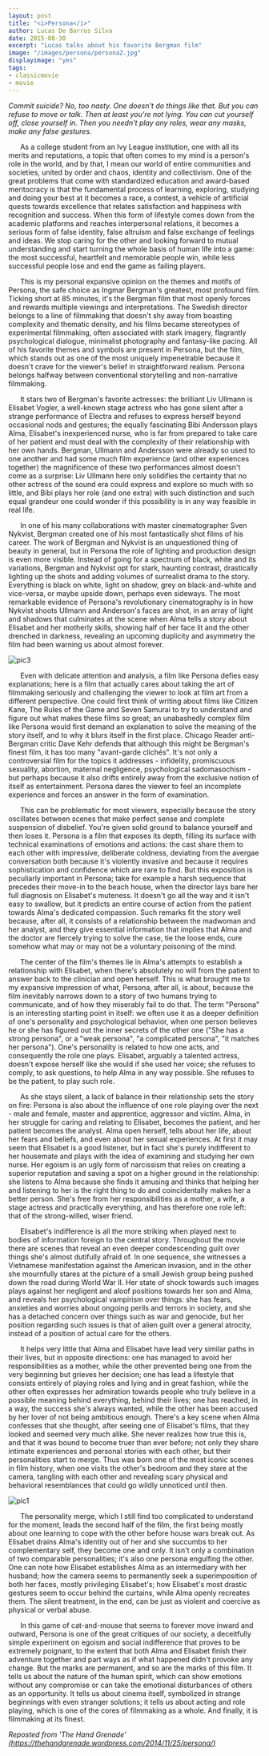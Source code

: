 ```yaml
---
layout: post
title: "<i>Persona</i>"
author: Lucas De Barros Silva
date: 2015-08-30
excerpt: "Lucas talks about his favorite Bergman film"
image: "/images/persona/persona2.jpg"
displayimage: "yes"
tags: 
- classicmovie
- movie
---
```

*Commit suicide? No, too nasty. One doesn't do things like that. But you can refuse to move or talk. Then at least you're not lying. You can cut yourself off, close yourself in. Then you needn't play any roles, wear any masks, make any false gestures.*

&nbsp;&nbsp;&nbsp;&nbsp;&nbsp;&nbsp;As a college student from an Ivy League institution, one with all its merits and reputations, a topic that often comes to my mind is a person's role in the world, and by that, I mean our world of entire communities and societies, united by order and chaos, identity and collectivism. One of the great problems that come with standardized education and award-based meritocracy is that the fundamental process of learning, exploring, studying and doing your best at it becomes a race, a contest, a vehicle of artificial quests towards excellence that relates satisfaction and happiness with recognition and success. When this form of lifestyle comes down from the academic platforms and reaches interpersonal relations, it becomes a serious form of false identity, false altruism and false exchange of feelings and ideas. We stop caring for the other and looking forward to mutual understanding and start turning the whole basis of human life into a game: the most successful, heartfelt and memorable people win, while less successful people lose and end the game as failing players.

&nbsp;&nbsp;&nbsp;&nbsp;&nbsp;&nbsp;This is my personal expansive opinion on the themes and motifs of Persona, the safe choice as Ingmar Bergman's greatest, most profound film. Ticking short at 85 minutes, it's the Bergman film that most openly forces and rewards multiple viewings and interpretations. The Swedish director belongs to a line of filmmaking that doesn't shy away from boasting complexity and thematic density, and his films became stereotypes of experimental filmmaking, often associated with stark imagery, flagrantly psychological dialogue, minimalist photography and fantasy-like pacing. All of his favorite themes and symbols are present in Persona, but the film, which stands out as one of the most uniquely impenetrable because it doesn't crave for the viewer's belief in straightforward realism. Persona belongs halfway between conventional storytelling and non-narrative filmmaking.

&nbsp;&nbsp;&nbsp;&nbsp;&nbsp;&nbsp;It stars two of Bergman's favorite actresses: the brilliant Liv Ullmann is Elisabet Vogler, a well-known stage actress who has gone silent after a strange performance of Electra and refuses to express herself beyond occasional nods and gestures; the equally fascinating Bibi Andersson plays Alma, Elisabet's inexperienced nurse, who is far from prepared to take care of her patient and must deal with the complexity of their relationship with her own hands. Bergman, Ullmann and Andersson were already so used to one another and had some much film experience (and other experiences together) the magnificence of these two performances almost doesn't come as a surprise: Liv Ullmann here only solidifies the certainty that no other actress of the sound era could express and explore so much with so little, and Bibi plays her role (and one extra) with such distinction and such equal grandeur one could wonder if this possibility is in any way feasible in real life.

&nbsp;&nbsp;&nbsp;&nbsp;&nbsp;&nbsp;In one of his many collaborations with master cinematographer Sven Nykvist, Bergman created one of his most fantastically shot films of his career. The work of Bergman and Nykvist is an unquestioned thing of beauty in general, but in Persona the role of lighting and production design is even more visible. Instead of going for a spectrum of black, white and its variations, Bergman and Nykvist opt for stark, haunting contrast, drastically lighting up the shots and adding volumes of surrealist drama to the story. Everything is black on white, light on shadow, grey on black-and-white and vice-versa, or maybe upside down, perhaps even sideways. The most remarkable evidence of Persona's revolutionary cinematography is in how Nykvist shoots Ullmann and Anderson's faces are shot, in an array of light and shadows that culminates at the scene when Alma tells a story about Elisabet and her motherly skills, showing half of her face lit and the other drenched in darkness, revealing an upcoming duplicity and asymmetry the film had been warning us about almost forever.

![pic3](/images/persona/persona3.jpg)

&nbsp;&nbsp;&nbsp;&nbsp;&nbsp;&nbsp;Even with delicate attention and analysis, a film like Persona defies easy explanations; here is a film that actually cares about taking the art of filmmaking seriously and challenging the viewer to look at film art from a different perspective. One could first think of writing about films like Citizen Kane, The Rules of the Game and Seven Samurai to try to understand and figure out what makes these films so great; an unabashedly complex film like Persona would first demand an explanation to solve the meaning of the story itself, and to why it blurs itself in the first place. Chicago Reader anti-Bergman critic Dave Kehr defends that although this might be Bergman's finest film, it has too many "avant-garde clichés". It's not only a controversial film for the topics it addresses - infidelity, promiscuous sexuality, abortion, maternal negligence, psychological sadomasochism - but perhaps because it also drifts entirely away from the exclusive notion of itself as entertainment. Persona dares the viewer to feel an incomplete experience and forces an answer in the form of examination.

&nbsp;&nbsp;&nbsp;&nbsp;&nbsp;&nbsp;This can be problematic for most viewers, especially because the story oscillates between scenes that make perfect sense and complete suspension of disbelief. You're given solid ground to balance yourself and then loses it. Persona is a film that exposes its depth, filling its surface with technical examinations of emotions and actions: the cast share them to each other with impressive, deliberate coldness, deviating from the avergae conversation both because it's violently invasive and because it requires sophistication and confidence which are rare to find. But this exposition is peculiarly important in Persona; take for example a harsh sequence that precedes their move-in  to the beach house, when the director lays bare her full diagnosis on Elisabet's muteness. It doesn't go all the way and it isn't easy to swallow, but it predicts an entire course of action from the patient towards Alma's dedicated compassion. Such remarks fit the story well because, after all, it consists of a relationship between the madwoman and her analyst, and they give essential information that implies that Alma and the doctor are fiercely trying to solve the case, tie the loose ends, cure somehow what may or may not be a voluntary poisoning of the mind.


&nbsp;&nbsp;&nbsp;&nbsp;&nbsp;&nbsp;The center of the film's themes lie in Alma's attempts to establish a relationship with Elisabet, when there's absolutely no will from the patient to answer back to the clinician and open herself. This is what brought me to my expansive impression of what, Persona, after all, is about, because the film inevitably narrows down to a story of two humans trying to communicate, and of how they miserably fail to do that. The term "Persona" is an interesting starting point in itself: we often use it as a deeper definition of one's personality and psychological behavior, when one person believes he or she has figured out the inner secrets of the other one ("She has a strong persona", or a "weak persona", "a complicated persona", "it matches her persona"). One's personality is related to how one acts, and consequently the role one plays. Elisabet, arguably a talented actress, doesn't expose herself like she would if she used her voice; she refuses to comply, to ask questions, to help Alma in any way possible. She refuses to be the patient, to play such role.

&nbsp;&nbsp;&nbsp;&nbsp;&nbsp;&nbsp;As she stays silent, a lack of balance in their relationship sets the story on fire: Persona is also about the influence of one role playing over the next - male and female, master and apprentice, aggressor and victim. Alma, in her struggle for caring and relating to Elisabet, becomes the patient, and her patient becomes the analyst. Alma open herself, tells about her life, about her fears and beliefs, and even about her sexual experiences. At first it may seem that Elisabet is a good listener, but in fact she's purely indifferent to her housemate and plays with the idea of examining and studying her own nurse. Her egoism is an ugly form of narcissism that relies on creating a superior reputation and saving a spot on a higher ground in the relationship: she listens to Alma because she finds it amusing and thinks that helping her and listening to her is the right thing to do and coincidentally makes her a better person. She's free from her responsibilities as a mother, a wife, a stage actress and practically everything, and has therefore one role left: that of the strong-willed, wiser friend.

&nbsp;&nbsp;&nbsp;&nbsp;&nbsp;&nbsp;Elisabet's indifference is all the more striking when played next to bodies of information foreign to the central story. Throughout the movie there are scenes that reveal an even deeper condescending guilt over things she's almost dutifully afraid of. In one sequence, she witnesses a Vietnamese manifestation against the American invasion, and in the other she mournfully stares at the picture of a small Jewish group being pushed down the road during World War II. Her state of shock towards such images plays against her negligent and aloof positions towards her son and Alma, and reveals her psychological vampirism over things: she has fears, anxieties and worries about ongoing perils and terrors in society, and she has a detached concern over things such as war and genocide, but her position regarding such issues is that of alien guilt over a general atrocity, instead of a position of actual care for the others.

&nbsp;&nbsp;&nbsp;&nbsp;&nbsp;&nbsp;It helps very little that Alma and Elisabet have lead very similar paths in their lives, but in opposite directions: one has managed to avoid her responsibilities as a mother, while the other prevented being one from the very beginning but grieves her decision; one has lead a lifestyle that consists entirely of playing roles and lying and in great fashion, while the other often expresses her admiration towards people who truly believe in a possible meaning behind everything, behind their lives; one has reached, in a way, the success she's always wanted, while the other has been accused by her lover of not being ambitious enough. There's a key scene when Alma confesses that she thought, after seeing one of Elisabet's films, that they looked and seemed very much alike. She never realizes how true this is, and that it was bound to become truer than ever before; not only they share intimate experiences and personal stories with each other, but their personalities start to merge. Thus was born one of the most iconic scenes in film history, when one visits the other's bedroom and they stare at the camera, tangling with each other and revealing scary physical and behavioral resemblances that could go wildly unnoticed until then.

![pic1](/images/persona/persona1.jpg)

&nbsp;&nbsp;&nbsp;&nbsp;&nbsp;&nbsp;The personality merge, which I still find too complicated to understand for the moment, leads the second half of the film, the first being mostly about one learning to cope with the other before house wars break out. As Elisabet drains Alma's identity out of her and she succumbs to her complementary self, they become one and only. It isn't only a combination of two comparable personalities; it's also one persona engulfing the other. One can note how Elisabet establishes Alma as an intermediary with her husband; how the camera seems to permanently seek a superimposition of both her faces, mostly privileging Elisabet's; how Elisabet's most drastic gestures seem to occur behind the curtains, while Alma openly recreates them. The silent treatment, in the end, can be just as violent and coercive as physical or verbal abuse.

&nbsp;&nbsp;&nbsp;&nbsp;&nbsp;&nbsp;In this game of cat-and-mouse that seems to forever move inward and outward, Persona is one of the great critiques of our society, a deceitfully simple experiment on egoism and social indifference that proves to be extremely poignant, to the extent that both Alma and Elisabet finish their adventure together and part ways as if what happened didn't provoke any change. But the marks are permanent, and so are the marks of this film. It tells us about the nature of the human spirit, which can show emotions without any compromise or can take the emotional disturbances of others as an opportunity. It tells us about cinema itself, symbolized in strange beginnings with even stranger solutions; it tells us about acting and role playing, which is one of the cores of filmmaking as a whole. And finally, it is filmmaking at its finest.

*Reposted from 'The Hand Grenade'*
[*(https://thehandgrenade.wordpress.com/2014/11/25/persona/)*](https://thehandgrenade.wordpress.com/2014/11/25/persona/)
